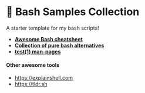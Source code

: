 # :shell: Bash Samples Collection
A starter template for my bash scripts!

 * **[Awesome Bash cheatsheet](https://devhints.io/bash)**
 * **[Collection of pure bash alternatives][0]**
 * **[test(1) man-pages][1]**

[0]: https://github.com/dylanaraps/pure-bash-bible
[1]: https://man7.org/linux/man-pages/man1/test.1.html

#### Other awesome tools

  - https://explainshell.com
  - https://tldr.sh
